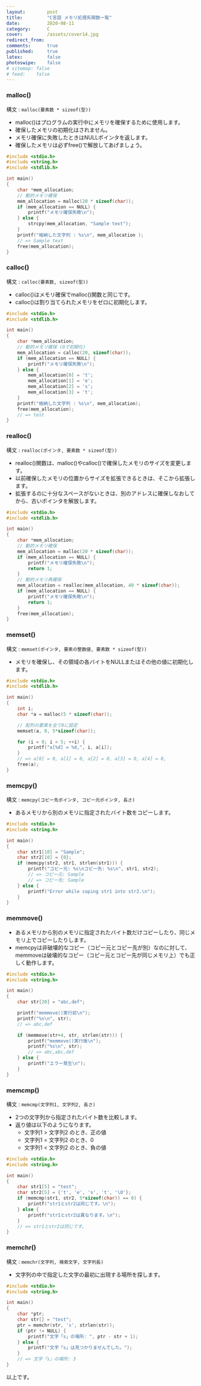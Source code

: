 ```yaml
---
layout:        post
title:         "C言語 メモリ処理系関数一覧"
date:          2020-08-11
category:      C
cover:         /assets/cover14.jpg
redirect_from:
comments:      true
published:     true
latex:         false
photoswipe:    false
# sitemap: false
# feed:    false
---
```


### malloc()

構文 : `malloc(要素数 * sizeof(型))`

- malloc()はプログラムの実行中にメモリを確保するために使用します。
- 確保したメモリの初期化はされません。
- メモリ確保に失敗したときはNULLポインタを返します。
- 確保したメモリは必ずfree()で解放してあげましょう。

```c
#include <stdio.h>
#include <string.h>
#include <stdlib.h>

int main()
{
    char *mem_allocation;
    // 動的メモリ確保
    mem_allocation = malloc(20 * sizeof(char));
    if (mem_allocation == NULL) {
        printf("メモリ確保失敗\n");
    } else {
        strcpy(mem_allocation, "Sample text");
    }
    printf("格納した文字列 : %s\n", mem_allocation );
    // => Sample text
    free(mem_allocation);
}
```

### calloc()

構文 : `calloc(要素数, sizeof(型))`

- calloc()はメモリ確保でmalloc()関数と同じです。
- calloc()は割り当てられたメモリをゼロに初期化します。

```c
#include <stdio.h>
#include <stdlib.h>

int main()
{
    char *mem_allocation;
    // 動的メモリ確保 (0で初期化)
    mem_allocation = calloc(20, sizeof(char));
    if (mem_allocation == NULL) {
        printf("メモリ確保失敗\n");
    } else {
        mem_allocation[0] = 't';
        mem_allocation[1] = 'e';
        mem_allocation[2] = 's';
        mem_allocation[3] = 't';
    }
    printf("格納した文字列 : %s\n", mem_allocation);
    free(mem_allocation);
    // => test
}
```

### realloc()

構文 : `realloc(ポインタ, 要素数 * sizeof(型))`

- realloc()関数は、malloc()やcalloc()で確保したメモリのサイズを変更します。
- 以前確保したメモリの位置からサイズを拡張できるときは、そこから拡張します。
- 拡張するのに十分なスペースがないときは、別のアドレスに確保しなおしてから、古いポインタを解放します。

```c
#include <stdio.h>
#include <stdlib.h>

int main()
{
    char *mem_allocation;
    // 動的メモリ確保
    mem_allocation = malloc(20 * sizeof(char));
    if (mem_allocation == NULL) {
        printf("メモリ確保失敗\n");
        return 1;
    }
    // 動的メモリ再確保
    mem_allocation = realloc(mem_allocation, 40 * sizeof(char));
    if (mem_allocation == NULL) {
        printf("メモリ確保失敗\n");
        return 1;
    }
    free(mem_allocation);
}
```


### memset()

構文 : `memset(ポインタ, 要素の整数値, 要素数 * sizeof(型))`

- メモリを確保し、その領域の各バイトをNULLまたはその他の値に初期化します。

```c
#include <stdio.h>
#include <stdlib.h>

int main()
{
    int i;
    char *a = malloc(5 * sizeof(char));

    // 配列の要素を全て0に設定
    memset(a, 0, 5*sizeof(char));

    for (i = 0; i < 5; ++i) {
        printf("a[%d] = %d,", i, a[i]);
    }
    // => a[0] = 0, a[1] = 0, a[2] = 0, a[3] = 0, a[4] = 0,
    free(a);
}
```

### memcpy()

構文 : `memcpy(コピー先ポインタ, コピー元ポインタ, 長さ)`

- あるメモリから別のメモリに指定されたバイト数をコピーします。

```c
#include <stdio.h>
#include <string.h>

int main()
{
    char str1[10] = "Sample";
    char str2[10] = {0};
    if (memcpy(str2, str1, strlen(str1))) {
        printf("コピー元: %s\nコピー先: %s\n", str1, str2);
        // => コピー元: Sample
        // => コピー先: Sample
    } else {
        printf("Error while coping str1 into str2.\n");
    }
}
```

### memmove()

- あるメモリから別のメモリに指定されたバイト数だけコピーしたり、同じメモリ上でコピーしたりします。
- memcpyは非破壊的なコピー（コピー元とコピー先が別）なのに対して、memmoveは破壊的なコピー（コピー元とコピー先が同じメモリ上）でも正しく動作します。

```c
#include <stdio.h>
#include <string.h>

int main()
{
    char str[20] = "abc,def";

    printf("memmove()実行前\n");
    printf("%s\n", str);
    // => abc,def

    if (memmove(str+4, str, strlen(str))) {
        printf("memmove()実行後\n");
        printf("%s\n", str);
        // => abc,abc,def
    } else {
        printf("エラー発生\n");
    }
}
```


### memcmp()

構文 : `memcmp(文字列1, 文字列2, 長さ)`

- 2つの文字列から指定されたバイト数を比較します。
- 返り値は以下のようになります。
  - 文字列1 > 文字列2 のとき、正の値
  - 文字列1 = 文字列2 のとき、0
  - 文字列1 < 文字列2 のとき、負の値

```c
#include <stdio.h>
#include <string.h>

int main()
{
    char str1[5] = "test";
    char str2[5] = {'t', 'e', 's', 't', '\0'};
    if (memcmp(str1, str2, 5*sizeof(char)) == 0) {
        printf("str1とstr2は同じです。\n");
    } else {
        printf("str1とstr2は異なります。\n");
    }
    // => str1とstr2は同じです。
}
```


### memchr()

構文 : `memchr(文字列, 検索文字, 文字列長)`

- 文字列の中で指定した文字の最初に出現する場所を探します。

```c
#include <stdio.h>
#include <string.h>

int main()
{
    char *ptr;
    char str[] = "test";
    ptr = memchr(str, 's', strlen(str));
    if (ptr != NULL) {
        printf("文字「s」の場所: ", ptr - str + 1);
    } else {
        printf("文字「s」は見つかりませんでした。");
    }
    // => 文字「s」の場所: 3
}
```

以上です。

<!--
#### 参考
-->

<!-- markdown-link-check-disable -->
<!--
- [C dynamic memory allocation](https://fresh2refresh.com/c-programming/c-dynamic-memory-allocation/)
- [C Buffer manipulation functions](https://fresh2refresh.com/c-programming/c-buffer-manipulation-function/)
-->
<!-- markdown-link-check-enable-->
